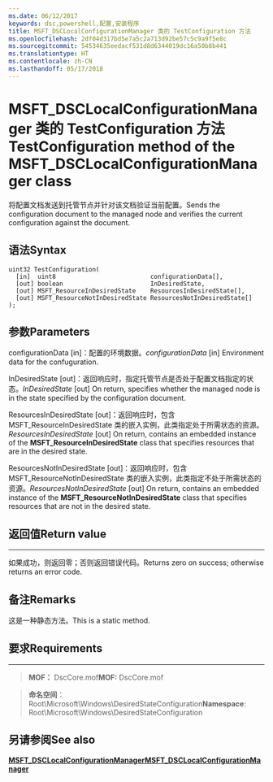 ```yaml
---
ms.date: 06/12/2017
keywords: dsc,powershell,配置,安装程序
title: MSFT_DSCLocalConfigurationManager 类的 TestConfiguration 方法
ms.openlocfilehash: 2df04d317bd5e7a5c2a713d92be57c5c9a9f5e8c
ms.sourcegitcommit: 54534635eedacf531d8d6344019dc16a50b8b441
ms.translationtype: HT
ms.contentlocale: zh-CN
ms.lasthandoff: 05/17/2018
---
```

# <a name="testconfiguration-method-of-the-msftdsclocalconfigurationmanager-class"></a><span data-ttu-id="184d5-103">MSFT_DSCLocalConfigurationManager 类的 TestConfiguration 方法</span><span class="sxs-lookup"><span data-stu-id="184d5-103">TestConfiguration method of the MSFT_DSCLocalConfigurationManager class</span></span>

<span data-ttu-id="184d5-104">将配置文档发送到托管节点并针对该文档验证当前配置。</span><span class="sxs-lookup"><span data-stu-id="184d5-104">Sends the configuration document to the managed node and verifies the current configuration against the document.</span></span>

<a name="syntax"></a><span data-ttu-id="184d5-105">语法</span><span class="sxs-lookup"><span data-stu-id="184d5-105">Syntax</span></span>
------

```mof
uint32 TestConfiguration(
  [in]  uint8                          configurationData[],
  [out] boolean                        InDesiredState,
  [out] MSFT_ResourceInDesiredState    ResourcesInDesiredState[],
  [out] MSFT_ResourceNotInDesiredState ResourcesNotInDesiredState[]
);
```

<a name="parameters"></a><span data-ttu-id="184d5-106">参数</span><span class="sxs-lookup"><span data-stu-id="184d5-106">Parameters</span></span>
----------

<span data-ttu-id="184d5-107">configurationData \[in\]：配置的环境数据。</span><span class="sxs-lookup"><span data-stu-id="184d5-107">*configurationData* \[in\] Environment data for the confuguration.</span></span>

<span data-ttu-id="184d5-108">InDesiredState \[out\]：返回响应时，指定托管节点是否处于配置文档指定的状态。</span><span class="sxs-lookup"><span data-stu-id="184d5-108">*InDesiredState* \[out\] On return, specifies whether the managed node is in the state specified by the configuration document.</span></span>

<span data-ttu-id="184d5-109">ResourcesInDesiredState \[out\]：返回响应时，包含 MSFT_ResourceInDesiredState 类的嵌入实例，此类指定处于所需状态的资源。</span><span class="sxs-lookup"><span data-stu-id="184d5-109">*ResourcesInDesiredState* \[out\] On return, contains an embedded instance of the **MSFT_ResourceInDesiredState** class that specifies resources that are in the desired state.</span></span>

<span data-ttu-id="184d5-110">ResourcesNotInDesiredState \[out\]：返回响应时，包含 MSFT_ResourceNotInDesiredState 类的嵌入实例，此类指定不处于所需状态的资源。</span><span class="sxs-lookup"><span data-stu-id="184d5-110">*ResourcesNotInDesiredState* \[out\] On return, contains an embedded instance of the **MSFT_ResourceNotInDesiredState** class that specifies resources that are not in the desired state.</span></span>

## <a name="return-value"></a><span data-ttu-id="184d5-111">返回值</span><span class="sxs-lookup"><span data-stu-id="184d5-111">Return value</span></span>
------------

<span data-ttu-id="184d5-112">如果成功，则返回零；否则返回错误代码。</span><span class="sxs-lookup"><span data-stu-id="184d5-112">Returns zero on success; otherwise returns an error code.</span></span>

## <a name="remarks"></a><span data-ttu-id="184d5-113">备注</span><span class="sxs-lookup"><span data-stu-id="184d5-113">Remarks</span></span>

<span data-ttu-id="184d5-114">这是一种静态方法。</span><span class="sxs-lookup"><span data-stu-id="184d5-114">This is a static method.</span></span>

## <a name="requirements"></a><span data-ttu-id="184d5-115">要求</span><span class="sxs-lookup"><span data-stu-id="184d5-115">Requirements</span></span>
------------
><span data-ttu-id="184d5-116">**MOF：** DscCore.mof</span><span class="sxs-lookup"><span data-stu-id="184d5-116">**MOF:** DscCore.mof</span></span>

><span data-ttu-id="184d5-117">**命名空间**：Root\Microsoft\Windows\DesiredStateConfiguration</span><span class="sxs-lookup"><span data-stu-id="184d5-117">**Namespace**: Root\Microsoft\Windows\DesiredStateConfiguration</span></span>


## <a name="see-also"></a><span data-ttu-id="184d5-118">另请参阅</span><span class="sxs-lookup"><span data-stu-id="184d5-118">See also</span></span>


[<span data-ttu-id="184d5-119">**MSFT_DSCLocalConfigurationManager**</span><span class="sxs-lookup"><span data-stu-id="184d5-119">**MSFT_DSCLocalConfigurationManager**</span></span>](msft-dsclocalconfigurationmanager.md)